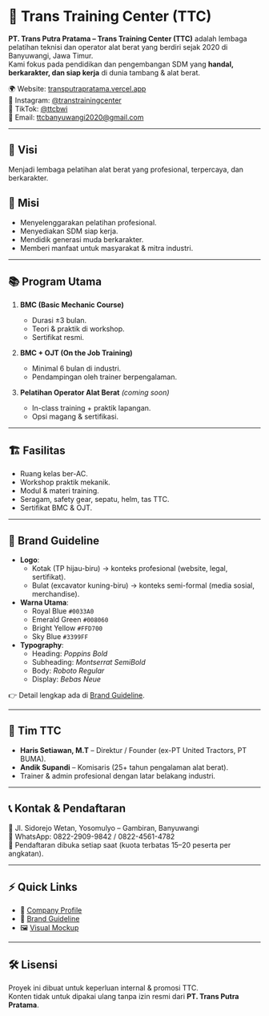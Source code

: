 # 🚜 Trans Training Center (TTC)

**PT. Trans Putra Pratama – Trans Training Center (TTC)** adalah lembaga pelatihan teknisi dan operator alat berat yang berdiri sejak 2020 di Banyuwangi, Jawa Timur.  
Kami fokus pada pendidikan dan pengembangan SDM yang **handal, berkarakter, dan siap kerja** di dunia tambang & alat berat.

🌍 Website: [transputrapratama.vercel.app](https://transputrapratama.vercel.app)  
📱 Instagram: [@transtrainingcenter](https://instagram.com/transtrainingcenter)  
📱 TikTok: [@ttcbwi](https://tiktok.com/@ttcbwi)  
📩 Email: ttcbanyuwangi2020@gmail.com  

---

## 🎯 Visi
Menjadi lembaga pelatihan alat berat yang profesional, terpercaya, dan berkarakter.  

## 🎯 Misi
- Menyelenggarakan pelatihan profesional.  
- Menyediakan SDM siap kerja.  
- Mendidik generasi muda berkarakter.  
- Memberi manfaat untuk masyarakat & mitra industri.  

---

## 📚 Program Utama
1. **BMC (Basic Mechanic Course)**  
   - Durasi ±3 bulan.  
   - Teori & praktik di workshop.  
   - Sertifikat resmi.  

2. **BMC + OJT (On the Job Training)**  
   - Minimal 6 bulan di industri.  
   - Pendampingan oleh trainer berpengalaman.  

3. **Pelatihan Operator Alat Berat** *(coming soon)*  
   - In-class training + praktik lapangan.  
   - Opsi magang & sertifikasi.  

---

## 🏗️ Fasilitas
- Ruang kelas ber-AC.  
- Workshop praktik mekanik.  
- Modul & materi training.  
- Seragam, safety gear, sepatu, helm, tas TTC.  
- Sertifikat BMC & OJT.  

---

## 🎨 Brand Guideline
- **Logo**:  
  - Kotak (TP hijau-biru) → konteks profesional (website, legal, sertifikat).  
  - Bulat (excavator kuning-biru) → konteks semi-formal (media sosial, merchandise).  
- **Warna Utama**:  
  - Royal Blue `#0033A0`  
  - Emerald Green `#008060`  
  - Bright Yellow `#FFD700`  
  - Sky Blue `#3399FF`  
- **Typography**:  
  - Heading: *Poppins Bold*  
  - Subheading: *Montserrat SemiBold*  
  - Body: *Roboto Regular*  
  - Display: *Bebas Neue*  

👉 Detail lengkap ada di [Brand Guideline](https://transtrainingcenter.github.io/brand-guideline/).  

---

## 👥 Tim TTC
- **Haris Setiawan, M.T** – Direktur / Founder (ex-PT United Tractors, PT BUMA).  
- **Andik Supandi** – Komisaris (25+ tahun pengalaman alat berat).  
- Trainer & admin profesional dengan latar belakang industri.  

---

## 📞 Kontak & Pendaftaran
📍 Jl. Sidorejo Wetan, Yosomulyo – Gambiran, Banyuwangi  
📲 WhatsApp: 0822-2909-9842 / 0822-4561-4782  
📝 Pendaftaran dibuka setiap saat (kuota terbatas 15–20 peserta per angkatan).  

---

## ⚡ Quick Links
- 📂 [Company Profile](./docs/company-profile.pdf)  
- 🎨 [Brand Guideline](https://transtrainingcenter.github.io/brand-guideline/)  
- 🖼️ [Visual Mockup](./docs/visual-mockup.html)  

---

## 🛠️ Lisensi
Proyek ini dibuat untuk keperluan internal & promosi TTC.  
Konten tidak untuk dipakai ulang tanpa izin resmi dari **PT. Trans Putra Pratama**.
